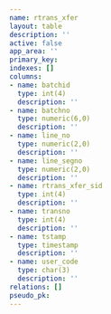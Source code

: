 ```yaml
---
name: rtrans_xfer
layout: table
description: ''
active: false
app_area: ''
primary_key: 
indexes: []
columns:
- name: batchid
  type: int(4)
  description: ''
- name: batchno
  type: numeric(6,0)
  description: ''
- name: line_no
  type: numeric(2,0)
  description: ''
- name: line_segno
  type: numeric(2,0)
  description: ''
- name: rtrans_xfer_sid
  type: int(4)
  description: ''
- name: transno
  type: int(4)
  description: ''
- name: tstamp
  type: timestamp
  description: ''
- name: user_code
  type: char(3)
  description: ''
relations: []
pseudo_pk: 
---
```


